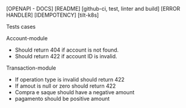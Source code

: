 
[OPENAPI - DOCS]
[README]
[github-ci, test, linter and build]
[ERROR HANDLER]
[IDEMPOTENCY]
[tilt-k8s]


Tests cases

Account-module
- Should return 404 if account is not found.
- Should return 422 if account ID is invalid.

Transaction-module
- If operation type is invalid should return 422
- If amout is null or zero should return 422
- Compra e saque should have a negative amount
- pagamento should be positive amount